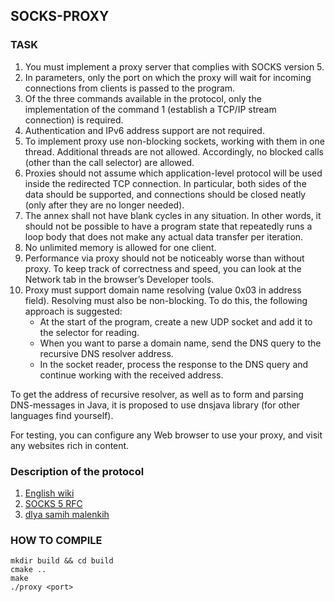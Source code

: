 ## SOCKS-PROXY  

### TASK  
1. You must implement a proxy server that complies with SOCKS version 5.  
2. In parameters, only the port on which the proxy will wait for incoming connections from clients is passed to the program.  
3. Of the three commands available in the protocol, only the implementation of the command 1 (establish a TCP/IP stream connection) is required.   
4. Authentication and IPv6 address support are not required.   
5. To implement proxy use non-blocking sockets, working with them in one thread. Additional threads are not allowed. Accordingly, no blocked calls (other than the call selector) are allowed.  
6. Proxies should not assume which application-level protocol will be used inside the redirected TCP connection. In particular, both sides of the data should be supported, and connections should be closed neatly (only after they are no longer needed).   
7. The annex shall not have blank cycles in any situation. In other words, it should not be possible to have a program state that repeatedly runs a loop body that does not make any actual data transfer per iteration.   
8. No unlimited memory is allowed for one client. 
9. Performance via proxy should not be noticeably worse than without proxy. To keep track of correctness and speed, you can look at the Network tab in the browser’s Developer tools.  
10. Proxy must support domain name resolving (value 0x03 in address field). Resolving must also be non-blocking. To do this, the following approach is suggested:
	-  At the start of the program, create a new UDP socket and add it to the selector for reading.  
	- When you want to parse a domain name, send the DNS query to the recursive DNS resolver address. 
	- In the socket reader, process the response to the DNS query and continue working with the received address.  

To get the address of recursive resolver, as well as to form and parsing DNS-messages in Java, it is proposed to use dnsjava library (for other languages find yourself).  

For testing, you can configure any Web browser to use your proxy, and visit any websites rich in content.  

### Description of the protocol  
1. [English wiki](https://en.wikipedia.org/wiki/SOCKS)  
2. [SOCKS 5 RFC](https://www.ietf.org/rfc/rfc1928.txt) 
3. [dlya samih malenkih](http://fit.ippolitov.me/CN_2/2023/socks.jpg)  


### HOW TO COMPILE  
```
mkdir build && cd build  
cmake ..  
make  
./proxy <port>  
```
